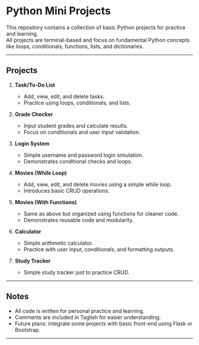 # Python Mini Projects

This repository contains a collection of basic Python projects for practice and learning.  
All projects are terminal-based and focus on fundamental Python concepts like loops, conditionals, functions, lists, and dictionaries.

---

## Projects

1. **Task/To-Do List**  
   - Add, view, edit, and delete tasks.
   - Practice using loops, conditionals, and lists.

2. **Grade Checker**  
   - Input student grades and calculate results.
   - Focus on conditionals and user input validation.

3. **Login System**  
   - Simple username and password login simulation.
   - Demonstrates conditional checks and loops.

4. **Movies (While Loop)**  
   - Add, view, edit, and delete movies using a simple while loop.
   - Introduces basic CRUD operations.

5. **Movies (With Functions)**  
   - Same as above but organized using functions for cleaner code.
   - Demonstrates reusable code and modularity.

6. **Calculator**  
   - Simple arithmetic calculator.
   - Practice with user input, conditionals, and formatting outputs.

7. **Study Tracker**
   - Simple study tracker just to practice CRUD.
---

## Notes

- All code is written for personal practice and learning.  
- Comments are included in Taglish for easier understanding.  
- Future plans: integrate some projects with basic front-end using Flask or Bootstrap.

---
